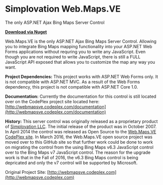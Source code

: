 # Simplovation Web.Maps.VE
The only ASP.NET Ajax Bing Maps Server Control

**[Download via Nuget](https://www.nuget.org/packages/Web.Maps.VE/)**

Web.Maps.VE is the only ASP.NET Ajax Bing Maps Server Control. Allowing you to integrate Bing Maps mapping functionality into your ASP.NET Web Forms applications without requring you to write any JavaScript. Even though you are not required to write JavaScript, there is still a FULL JavaScript API exposed that allows you to customize the map any way you want.

**Project Dependencies:**
This project works with ASP.NET Web Forms only. It is not compatible with ASP.NET MVC. As a result of the Web Forms dependency, this project is not compatible with ASP.NET Core 1.0.

**Documentation:**
Currently the documentation for this control is still located over on the CodePlex project site located here:
[http://webmapsve.codeplex.com/documentation](http://webmapsve.codeplex.com/documentation)


**History:**
This server control was originally released as a proprietary product of [Simplovation LLC](http://simplovation.com). The initial release of the product was in October 2007. In April 2014 the control was released as Open Source to the [Web.Maps.VE CodePlex site](http://webmapsve.codeplex.com). In March 2016, the Web.Maps.VE open source project was moved over to this GitHub site so that further work could be done to work on migrating the control from the using Bing Maps v6.3 JavaScript control over to the Bing Maps v7 JavaScript control. The reason for the upgrade work is that in the Fall of 2016, the v6.3 Bing Maps control is being depricated and only the v7 control will be supported by Microsoft.


Original Project Site: [http://webmapsve.codeplex.com](http://webmapsve.codeplex.com)
